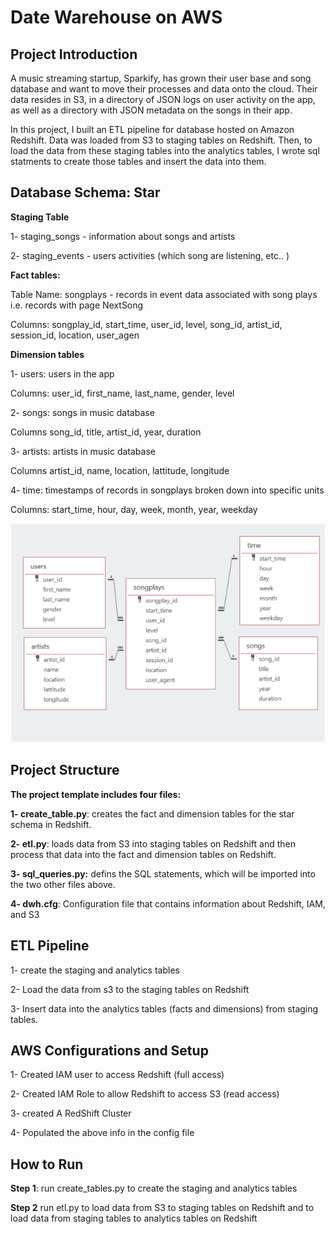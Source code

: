 # Date Warehouse on AWS

## Project Introduction
<p>A music streaming startup, Sparkify, has grown their user base and song database and want to move their processes and data onto the cloud. Their data resides in S3, in a directory of JSON logs on user activity on the app, as well as a directory with JSON metadata on the songs in their app.</p>

<p>In this project, I built an ETL pipeline for database hosted on Amazon Redshift. Data was loaded from S3 to staging tables on Redshift. Then, to load the data from these staging tables into the analytics tables, I wrote sql statments to create  those tables and insert the data into them. </p>

## Database Schema: Star

**Staging Table**

1- staging_songs - information about songs and artists

2- staging_events - users activities (which song are listening, etc.. )

**Fact tables:**

Table Name: songplays - records in event data associated with song plays i.e. records with page NextSong

Columns: songplay_id, start_time, user_id, level, song_id, artist_id, session_id, location, user_agen

**Dimension tables**

1- users: users in the app

Columns: user_id, first_name, last_name, gender, level

2- songs: songs in music database

Columns song_id, title, artist_id, year, duration

3- artists: artists in music database

Columns artist_id, name, location, lattitude, longitude

4- time: timestamps of records in songplays broken down into specific units

Columns: start_time, hour, day, week, month, year, weekday

![ERD](ERD.PNG)

## Project Structure

**The project template includes four files:**

**1- create_table.py**: creates the fact and dimension tables for the star schema in Redshift.

**2- etl.py**: loads data from S3 into staging tables on Redshift and then process that data into the fact and dimension tables on Redshift.

**3- sql_queries.py:** defins the SQL statements, which will be imported into the two other files above.

**4- dwh.cfg**: Configuration file that contains information about Redshift, IAM, and S3

## ETL Pipeline

1- create the staging and analytics tables

2- Load the data from s3 to the staging tables on Redshift

3- Insert data into the analytics tables (facts and dimensions) from staging tables.

## AWS Configurations and Setup 

1- Created IAM user to access Redshift (full access)

2- Created IAM Role to allow Redshift to access S3 (read access)

3- created A RedShift Cluster

4- Populated the above info in the config file

## How to Run

**Step 1**: run create_tables.py to create the staging and analytics tables

**Step 2** run etl.py to load data from S3 to staging tables on Redshift and to load data from staging tables to analytics tables on Redshift

